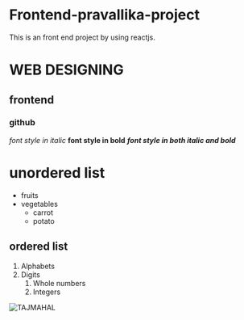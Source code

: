 # Frontend-pravallika-project
This is an front end project by using reactjs.
# WEB DESIGNING
## frontend
### github
*font style in italic*
**font style in bold**
***font style in both italic and bold***
# unordered list
* fruits
* vegetables
  * carrot
  * potato
## ordered list
1. Alphabets
2. Digits
   1. Whole numbers
   2. Integers

![TAJMAHAL](https://upload.wikimedia.org/wikipedia/commons/thumb/d/da/Taj-Mahal.jpg/800px-Taj-Mahal.jpg)
